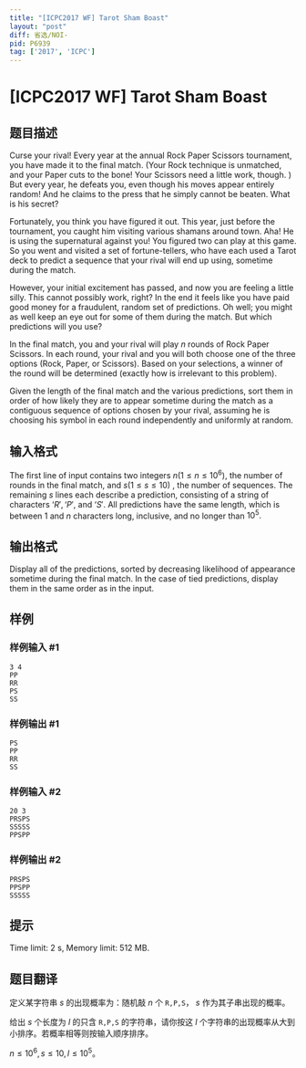 ```yaml
---
title: "[ICPC2017 WF] Tarot Sham Boast"
layout: "post"
diff: 省选/NOI-
pid: P6939
tag: ['2017', 'ICPC']
---
```

# [ICPC2017 WF] Tarot Sham Boast
## 题目描述



Curse your rival! Every year at the annual Rock Paper Scissors tournament, you have made it to the final match. (Your Rock technique is unmatched, and your Paper cuts to the bone! Your Scissors need a little work, though. ) But every year, he defeats you, even though his moves appear entirely random! And he claims to the press that he simply cannot be beaten. What is his secret?

Fortunately, you think you have figured it out. This year, just before the tournament, you caught him visiting various shamans around town. Aha! He is using the supernatural against you! You figured two can play at this game. So you went and visited a set of fortune-tellers, who have each used a Tarot deck to predict a sequence that your rival will end up using, sometime during the match.

However, your initial excitement has passed, and now you are feeling a little silly. This cannot possibly work, right? In the end it feels like you have paid good money for a fraudulent, random set of predictions. Oh well; you might as well keep an eye out for some of them during the match. But which predictions will you use?

In the final match, you and your rival will play $n$ rounds of Rock Paper Scissors. In each round, your rival and you will both choose one of the three options (Rock, Paper, or Scissors). Based on your selections, a winner of the round will be determined (exactly how is irrelevant to this problem).

Given the length of the final match and the various predictions, sort them in order of how likely they are to appear sometime during the match as a contiguous sequence of options chosen by your rival, assuming he is choosing his symbol in each round independently and uniformly at random.


## 输入格式



The first line of input contains two integers $n (1 \le n \le 10^{6}),$ the number of rounds in the final match, and $s (1 \le s \le 10)$ , the number of sequences. The remaining $s$ lines each describe a prediction, consisting of a string of characters $‘R', ‘P',$ and $‘S'.$ All predictions have the same length, which is between $1$ and $n$ characters long, inclusive, and no longer than $10^{5}.$


## 输出格式



Display all of the predictions, sorted by decreasing likelihood of appearance sometime during the final match. In the case of tied predictions, display them in the same order as in the input.


## 样例

### 样例输入 #1
```
3 4
PP
RR
PS
SS

```
### 样例输出 #1
```
PS
PP
RR
SS

```
### 样例输入 #2
```
20 3
PRSPS
SSSSS
PPSPP

```
### 样例输出 #2
```
PRSPS
PPSPP
SSSSS

```
## 提示

Time limit: 2 s, Memory limit: 512 MB. 


## 题目翻译

定义某字符串  $s$ 的出现概率为：随机敲  $n$ 个 `R,P,S`， $s$ 作为其子串出现的概率。

给出  $s$ 个长度为  $l$ 的只含 `R,P,S` 的字符串，请你按这  $l$ 个字符串的出现概率从大到小排序。若概率相等则按输入顺序排序。

 $n\le 10^6,s\le 10,l\le 10^5$。
